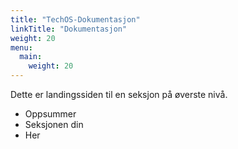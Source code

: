 ```yaml
---
title: "TechOS-Dokumentasjon"
linkTitle: "Dokumentasjon"
weight: 20
menu:
  main:
    weight: 20
---
```


Dette er landingssiden til en seksjon på øverste nivå.

- Oppsummer
- Seksjonen din
- Her
